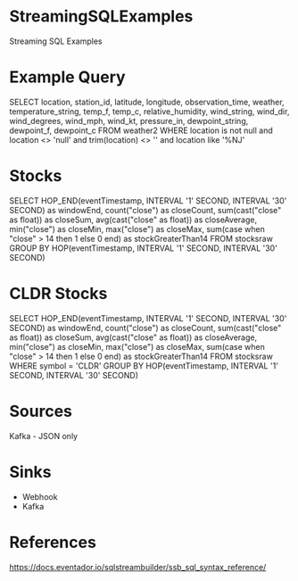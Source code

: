 # StreamingSQLExamples
Streaming SQL Examples


# Example Query

SELECT location, 
     station_id,
     latitude,
     longitude,
     observation_time,
     weather,
     temperature_string, 
     temp_f,
     temp_c,
     relative_humidity,
     wind_string,
     wind_dir,
     wind_degrees,
     wind_mph,
     wind_kt, 
     pressure_in,
     dewpoint_string,
     dewpoint_f,
     dewpoint_c
FROM weather2
WHERE
    location is not null and location <> 'null' and trim(location) <> '' and location like '%NJ'


# Stocks

SELECT
  HOP_END(eventTimestamp, INTERVAL '1' SECOND, INTERVAL '30' SECOND) as windowEnd,
  count("close") as closeCount,
  sum(cast("close" as float)) as closeSum,
  avg(cast("close" as float)) as closeAverage,
  min("close") as closeMin,
  max("close") as closeMax,
  sum(case when "close" > 14 then 1 else 0 end) as stockGreaterThan14
FROM stocksraw
GROUP BY
  HOP(eventTimestamp, INTERVAL '1' SECOND, INTERVAL '30' SECOND)
  
# CLDR Stocks

SELECT
  HOP_END(eventTimestamp, INTERVAL '1' SECOND, INTERVAL '30' SECOND) as windowEnd,
  count("close") as closeCount,
  sum(cast("close" as float)) as closeSum,
  avg(cast("close" as float)) as closeAverage,
  min("close") as closeMin,
  max("close") as closeMax,
  sum(case when "close" > 14 then 1 else 0 end) as stockGreaterThan14
FROM stocksraw
WHERE symbol = 'CLDR'
GROUP BY
  HOP(eventTimestamp, INTERVAL '1' SECOND, INTERVAL '30' SECOND)

# Sources

Kafka - JSON only

# Sinks

* Webhook
* Kafka

# References

https://docs.eventador.io/sqlstreambuilder/ssb_sql_syntax_reference/

